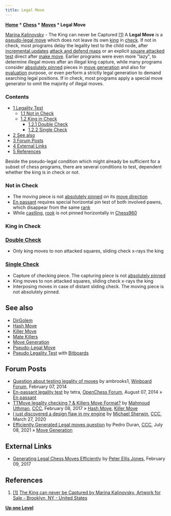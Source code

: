 ```yaml
---
title: Legal Move
---
```

**[Home](Home "Home") \* [Chess](Chess "Chess") \* [Moves](Moves "Moves") \* Legal Move**



 [](https://fineartamerica.com/featured/the-king-can-never-be-captured-marina-kalinovsky.html) [Marina Kalinovsky](Category:Marina_Kalinovsky "Category:Marina Kalinovsky") - The King can never be Captured <a id="cite-note-1" href="#cite-ref-1">[1]</a> 
A **Legal Move** is a [pseudo-legal move](Pseudo-Legal_Move "Pseudo-Legal Move") which does not leave its own [king](King "King") in [check](Check "Check"). If not in check, most programs delay the legality test to the child node, after [incremental updates](Incremental_Updates "Incremental Updates") [attack and defend maps](Attack_and_Defend_Maps "Attack and Defend Maps") or an explicit [square attacked test](Square_Attacked_By "Square Attacked By") direct after [make move](Make_Move "Make Move"). Earlier programs were even more "lazy", to determine illegal moves after an illegal king capture, while many programs consider [absolutely pinned](Pin#AbsolutePin "Pin") pieces in [move generation](Move_Generation "Move Generation") and also for [evaluation](Evaluation "Evaluation") purpose, or even perform a strictly legal generation to demand searching legal positions. If in check, most programs apply a special move generator to omit the majority of illegal moves. 




### Contents


* [1 Legality Test](#legality-test)
	+ [1.1 Not in Check](#not-in-check)
	+ [1.2 King in Check](#king-in-check)
		- [1.2.1 Double Check](#double-check)
		- [1.2.2 Single Check](#single-check)
* [2 See also](#see-also)
* [3 Forum Posts](#forum-posts)
* [4 External Links](#external-links)
* [5 References](#references)






Beside the pseudo-legal condition which might already be sufficient for a subset of chess programs, there are several conditions to test, dependent whether the king is in check or not. 



### Not in Check


* The moving piece is not [absolutely pinned](Pin#AbsolutePin "Pin") on its [move direction](Direction "Direction")
* [En passant](En_passant "En passant") requires special horizontal pin test of both involved pawns, which disappear from the same [rank](Ranks "Ranks")
* While [castling](Castling "Castling"), [rook](Rook "Rook") is not pinned horizontally in [Chess960](Chess960 "Chess960")


### King in Check


### [Double Check](Double_Check "Double Check")


* Only king moves to non attacked squares, sliding check x-rays the king


### [Single Check](Check "Check")


* Capture of checking piece. The capturing piece is not [absolutely pinned](Pin#AbsolutePin "Pin")
* King moves to non attacked squares, sliding check x-rays the king
* Interposing moves in case of distant sliding check. The moving piece is not absolutely pinned.


## See also


* [DirGolem](DirGolem "DirGolem")
* [Hash Move](Hash_Move "Hash Move")
* [Killer Move](Killer_Move "Killer Move")
* [Mate Killers](Mate_Killers "Mate Killers")
* [Move Generation](Move_Generation "Move Generation")
* [Pseudo-Legal Move](Pseudo-Legal_Move "Pseudo-Legal Move")
* [Pseudo Legality Test](Square_Attacked_By#LegalityTest "Square Attacked By") with [Bitboards](Bitboards "Bitboards")


## Forum Posts


* [Question about testing legality of moves](http://www.open-aurec.com/wbforum/viewtopic.php?f=4&t=53063) by ambrooks1, [Winboard Forum](Computer_Chess_Forums "Computer Chess Forums"), February 07, 2014
* [En-passant legality test](http://www.open-chess.org/viewtopic.php?f=5&t=2697) by tetra, [OpenChess Forum](Computer_Chess_Forums "Computer Chess Forums"), August 07, 2014 » [En passant](En_passant "En passant")
* [TTMove legality checking ? & Killers Move Format?](http://www.talkchess.com/forum/viewtopic.php?t=63090) by [Mahmoud Uthman](index.php?title=Mahmoud_Uthman&action=edit&redlink=1 "Mahmoud Uthman (page does not exist)"), [CCC](CCC "CCC"), February 08, 2017 » [Hash Move](Hash_Move "Hash Move"), [Killer Move](Killer_Move "Killer Move")
* [I just discovered a design flaw in my engine](http://www.talkchess.com/forum3/viewtopic.php?f=7&t=73479) by [Michael Sherwin](Michael_Sherwin "Michael Sherwin"), [CCC](CCC "CCC"), March 27, 2020
* [Efficiently Generated Legal moves question](http://www.talkchess.com/forum3/viewtopic.php?f=7&t=77671) by Pedro Duran, [CCC](CCC "CCC"), July 08, 2021 » [Move Generation](Move_Generation "Move Generation")


## External Links


* [Generating Legal Chess Moves Efficiently](https://peterellisjones.com/posts/generating-legal-chess-moves-efficiently/) by [Peter Ellis Jones](index.php?title=Peter_Ellis_Jones&action=edit&redlink=1 "Peter Ellis Jones (page does not exist)"), February 09, 2017


## References


1. <a id="cite-ref-1" href="#cite-note-1">[1]</a> [The King can never be Captured by Marina Kalinovsky, Artwork for Sale - Brooklyn, NY - United States](https://fineartamerica.com/featured/the-king-can-never-be-captured-marina-kalinovsky.html)

**[Up one Level](Moves "Moves")**







 

